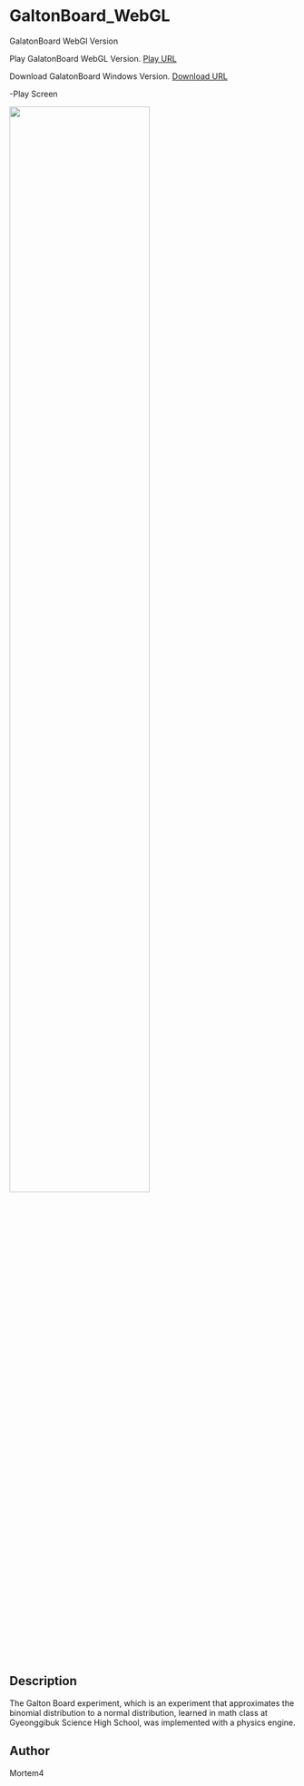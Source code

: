 # GaltonBoard_WebGL
GalatonBoard WebGl Version

Play GalatonBoard WebGL Version. [Play URL](https://gondnetom.github.io/GaltonBoard_WebGL/)

Download GalatonBoard Windows Version. [Download URL](https://drive.google.com/file/d/1hgApNVLw332bndoI-3ydyYxucUB3TolV/view?usp=sharing)

-Play Screen

<img src = "https://user-images.githubusercontent.com/77566805/147556324-2bb97805-2a96-45c0-8e9b-5ac1456fc018.png" width="70%" height="70%">

## Description
The Galton Board experiment, which is an experiment that approximates the binomial distribution to a normal distribution, learned in math class at Gyeonggibuk Science High School, was implemented with a physics engine.

## Author
Mortem4
